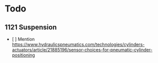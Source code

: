 # Todo

## 1121 Suspension 

- [ ] Mention https://www.hydraulicspneumatics.com/technologies/cylinders-actuators/article/21885196/sensor-choices-for-pneumatic-cylinder-positioning 

